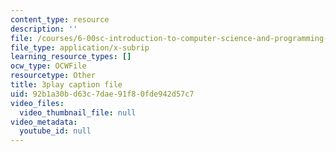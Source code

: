 ```yaml
---
content_type: resource
description: ''
file: /courses/6-00sc-introduction-to-computer-science-and-programming-spring-2011/92b1a30bd63c7dae91f80fde942d57c7_88fqFjfxgwI.srt
file_type: application/x-subrip
learning_resource_types: []
ocw_type: OCWFile
resourcetype: Other
title: 3play caption file
uid: 92b1a30b-d63c-7dae-91f8-0fde942d57c7
video_files:
  video_thumbnail_file: null
video_metadata:
  youtube_id: null
---
```

